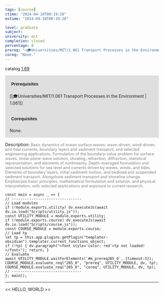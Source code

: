 ```yaml
---
tags: [course]
ctime: "2024-04-18T00:19:28"
mstime: "2024-04-18T00:19:28"

level: graduate
subject: 
university: mit
completion: closed
percentage: 0
prereq: "<🎓Universities/MIT/1.061 Transport Processes in the Environment>"
coreq: "None."
---
```


catalog [1.69](http://student.mit.edu/catalog/m1c.html#1.69)

<span style="display: block; padding: 15px; background-color: rgb(100, 100, 100, 0.2);"><font id="m_prereq285_0" style="display: block; font-family: Arial, sans-serif; font-weight: bold; padding: 5px">Prerequisites</font><br><span id="prereq285_0">[[🎓Universities/MIT/1.061 Transport Processes in the Environment | 1.061]]</span></span>
<span style="display: block; padding: 15px; background-color: rgb(100, 100, 100, 0.2);"><font id="m_coreq285_0" style="display: block; font-family: Arial, sans-serif; font-weight: bold; padding: 5px">Corequisites</font><br><span id="coreq285_0">None.</span></span>

<font style="">Description:</font>
<font style="color: grey; font-size: 0.8rem;">Basic dynamics of ocean surface waves; wave-driven, wind-driven, and tidal currents; boundary layers and sediment transport; and selected engineering applications.  Formulation of the boundary-value problem for surface waves, linear plane-wave solution, shoaling, refraction, diffraction, statistical representation, and elements of nonlinearity.  Depth-averaged formulation and selected solutions for sea level and currents driven by waves, winds, and tides.  Elements of boundary layers, initial sediment motion, and bedload and suspended sediment transport.  Alongshore sediment transport and shoreline change.  Emphasizes basic principles, mathematical formulation and solution, and physical interpretation, with selected applications and exposure to current research.</font>

```dataviewjs
const main = async _ => {
// --------------------------------
// Load modules
if (!module.exports.utility) dv.executeJs(await dv.io.load("Scripts/utility.js"));
const UTILITY_MODULE = module.exports.utility;
if (!module.exports.course) dv.executeJs(await dv.io.load("Scripts/course.js"));
const COURSE_MODULE = module.exports.course;
// Load tp
let tp = this.app.plugins.getPlugin("templater-obsidian").templater.current_functions_object;
if (!tp) { dv.paragraph("<font style='color: red'>tp not loaded!</font>"); return; }
// Evaluate
await UTILITY_MODULE.waitForElements(`#m_prereq285_0`, {timeout:5});
COURSE_MODULE.evaluate_req("285_0", "prereq", UTILITY_MODULE, dv, tp);
COURSE_MODULE.evaluate_req("285_0", "coreq", UTILITY_MODULE, dv, tp);
// --------------------------------
}; main();
```

---

<< HELLO, WORLD >>
